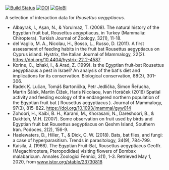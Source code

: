 [![Build Status](https://travis-ci.org/globalbioticinteractions/template-dataset.svg)](https://travis-ci.org/globalbioticinteractions/template-dataset) [![DOI](https://zenodo.org/badge/26293374.svg)](https://zenodo.org/badge/latestdoi/26293374) [![GloBI](http://api.globalbioticinteractions.org/interaction.svg?accordingTo=globi:globalbioticinteractions/template-dataset)](http://globalbioticinteractions.org/?accordingTo=globi:globalbioticinteractions/template-dataset) 

A selection of interaction data for *Rousettus aegyptiacus*.

* Albayrak, I., Aşan, N., & Yorulmaz, T. (2008). The natural history of the Egyptian fruit bat, Rousettus aegyptiacus, in Turkey (Mammalia: Chiroptera). Turkish Journal of Zoology, 32(1), 11-18.
* del Vaglio, M. A., Nicolau, H., Bosso, L., Russo, D. (2011). A first assessment of feeding habits in the fruit bat Rousettus aegyptiacus on Cyprus island. Hystrix, the Italian Journal of Mammalogy, 22(2). https://doi.org/10.4404/hystrix-22.2-4587
* Korine, C., Izhaki, I., & Arad, Z. (1999). Is the Egyptian fruit-bat Rousettus aegyptiacus a pest in Israel? An analysis of the bat's diet and implications for its conservation. Biological conservation, 88(3), 301-306.
* Radek K. Lučan, Tomáš Bartonička, Petr Jedlička, Šimon Řeřucha, Martin Šálek, Martin Čížek, Haris Nicolaou, Ivan Horáček (2016) Spatial activity and feeding ecology of the endangered northern population of the Egyptian fruit bat ( Rousettus aegyptiacus ). Journal of Mammalogy, 97(3), 815–822. https://doi.org/10.1093/jmammal/gyw014
* Zohoori, H., Kaibi, B. H., Karami, M., Khorasani, N., Dareshoori, B., & Dakhteh, M.H. (2007). Some observation on fruit used by birds and Egyptian fruit bat Rousettus aegyptiacus on Qeshm Island, Southern Iran. Podoces, 2(2), 156-9.
* Haelewaters, D., Hiller, T., & Dick, C. W. (2018). Bats, bat flies, and fungi: a case of hyperparasitism. Trends in parasitology, 34(9), 784-799.
* Kaisila, J. (1966). The Egyptian Fruit-Bat, Rousettus aegyptiacus Geoffr. (Megachiroptera, Pteropodidae) visiting flowers of Bombax malabaricum. Annales Zoologici Fennici, 3(1), 1-3. Retrieved May 1, 2020, from www.jstor.org/stable/23730818
